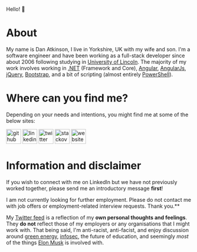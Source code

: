 Hello! :wave:

# About

My name is Dan Atkinson, I live in Yorkshire, UK with my wife and son. I'm a software engineer and have been working as a full-stack developer since about 2006 following studying in [University of Lincoln](https://www.youtube.com/watch?v=O5fzmmrk6kk). The majority of my work involves working in [.NET](https://en.wikipedia.org/wiki/.NET_Framework) (Framework and Core), [Angular](https://github.com/angular/angular), [AngularJs](https://github.com/angular/angularjs), [jQuery](https://github.com/jquery/jquery), [Bootstrap](https://github.com/bootstrap), and a bit of scripting (almost entirely [PowerShell](https://github.com/powershell/powershell)).

# Where can you find me?

Depending on your needs and intentions, you might find me at some of the below sites:

[<img src='https://cdn.jsdelivr.net/npm/simple-icons@v3/icons/github.svg' alt='github' height='40'>](https://github.com/DanAtkinson)
[<img src='https://cdn.jsdelivr.net/npm/simple-icons@v3/icons/linkedin.svg' alt='linkedin' height='40'>](https://www.linkedin.com/in/DanAtkinson/)
[<img src='https://cdn.jsdelivr.net/npm/simple-icons@v3/icons/twitter.svg' alt='twitter' height='40'>](https://twitter.com/Danbo)
[<img src='https://cdn.jsdelivr.net/npm/simple-icons@v3/icons/stackoverflow.svg' alt='stackoverflow' height='40'>](https://stackoverflow.com/users/31532/dan-atkinson)
[<img src='https://cdn.jsdelivr.net/npm/simple-icons@v3/icons/icloud.svg' alt='website' height='40'>](danbo.me)

# Information and disclaimer

If you wish to connect with me on LinkedIn but we have not previously worked together, please send me an introductory message **first**!

I am not currently looking for further employment. Please do not contact me with job offers or employment-related interview requests. Thank you.**

My [Twitter feed](https://twitter.com/Danbo) is a reflection of my __own personal thoughts and feelings__. They __do not__ reflect those of my employers or any organisations that I might work with. That being said, I'm anti-racist, anti-facist, and enjoy discussion around [green energy](https://en.wikipedia.org/wiki/Sustainable_energy), [infosec](https://en.wikipedia.org/wiki/Information_security), the future of education, and seemingly _most_ of the things [Elon Musk](https://en.wikipedia.org/wiki/Elon_Musk) is involved with.
